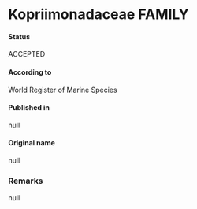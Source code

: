 Kopriimonadaceae FAMILY
=======

#### Status
ACCEPTED

#### According to
World Register of Marine Species

#### Published in
null

#### Original name
null

### Remarks
null
